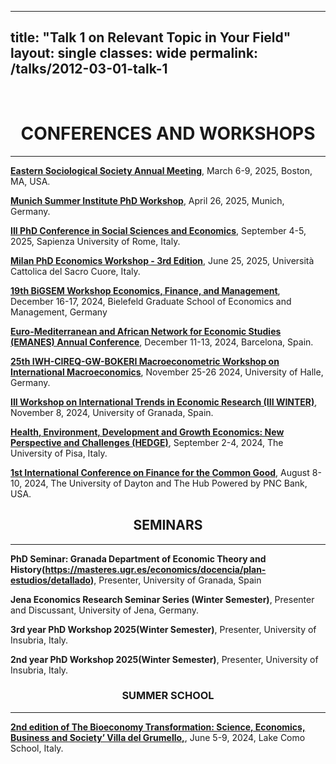 
---
title: "Talk 1 on Relevant Topic in Your Field"
layout: single
classes: wide
permalink: /talks/2012-03-01-talk-1
---

<br/> 



# <center> CONFERENCES AND WORKSHOPS </center>
- - -

**[Eastern Sociological Society Annual Meeting](https://www.essnet.org/annual-conference)**, March 6-9, 2025, Boston, MA, USA. <br/>

**[Munich Summer Institute PhD Workshop](https://www.munich-summer-institute.org/msi-ph-d-workshop)**, April 26, 2025, Munich, Germany.  <br/>

**[III PhD Conference in Social Sciences and Economics](https://sites.google.com/uniroma1.it/sapienzaphdconference/call-for-applications-2025?authuser=0)**, September 4-5, 2025, Sapienza University of Rome, Italy.   <br/>

**[Milan PhD Economics Workshop - 3rd Edition](https://sites.google.com/view/milanphdeconworkshop/home)**, June 25, 2025, Università Cattolica del Sacro Cuore, Italy.   <br/>

**[19th BiGSEM Workshop Economics, Finance, and Management](https://www.uni-bielefeld.de/fakultaeten/wirtschaftswissenschaften/einrichtungen/bigsem/bigsem-doctoral-workshop/previous-bigsem-doctoral/)**, December 16-17, 2024, Bielefeld Graduate School of Economics and Management, Germany  <br/>

**[Euro-Mediterranean and African Network for Economic Studies (EMANES) Annual Conference](https://conference2024.emnes.org/programme/#1702356891788-29c57554-bb37)**, December 11-13, 2024, Barcelona, Spain.  <br/>

**[25th IWH-CIREQ-GW-BOKERI Macroeconometric Workshop on International Macroeconomics](https://www.iwh-halle.de/en/about-the-iwh/events/detail/25th-iwh-cireq-gw-bokeri-macroeconometric-workshop-international-macroeconomics)**,   November 25-26 2024,  University of Halle, Germany.   <br/>

**[III Workshop on International Trends in Economic Research (III WINTER)](https://tehieco.ugr.es/sites/dpto/tehieco/public/ficheros/noticias/2024-11/III%20WINTER%20programme%20students.pdf)**,  November 8, 2024,  University of Granada, Spain.   <br/>

**[Health, Environment, Development and Growth Economics: New Perspective and Challenges (HEDGE)](https://sites.google.com/view/hedge-2024)**,   September 2-4, 2024, The University of Pisa, Italy.  <br/>

**[1st International Conference on Finance for the Common Good](https://vizja.pl/en/2024/04/16/1st-international-conference-on-finance-for-the-common-good-icfcg/)**, August 8-10, 2024, The University of Dayton and The Hub Powered by PNC Bank, USA.   <br/>


## <center> SEMINARS </center>
- - -

**PhD Seminar: Granada Department of Economic Theory and History(https://masteres.ugr.es/economics/docencia/plan-estudios/detallado)**, Presenter,  University of Granada, Spain  <br/>

**Jena Economics Research Seminar Series (Winter Semester)**, Presenter and Discussant, University of Jena, Germany.  <br/>

**3rd year PhD Workshop 2025(Winter Semester)**, Presenter, University of Insubria, Italy.  <br/>

**2nd year PhD Workshop 2025(Winter Semester)**, Presenter, University of Insubria, Italy.  <br/>




### <center> SUMMER SCHOOL </center>
- - - 

**[2nd edition of The Bioeconomy Transformation: Science, Economics, Business and Society’ Villa del Grumello,](https://lakecomoschool.org/wp-content/uploads/2023/11/BTSE.pdf)**,   June 5-9, 2024, Lake Como School, Italy.  <br/>
